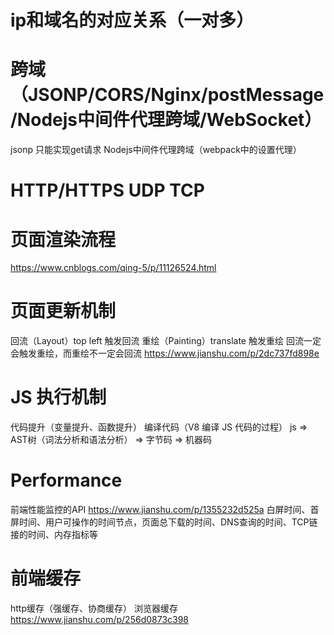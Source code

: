 # ip和域名的对应关系（一对多）

# 跨域（JSONP/CORS/Nginx/postMessage/Nodejs中间件代理跨域/WebSocket）
jsonp 只能实现get请求
Nodejs中间件代理跨域（webpack中的设置代理）

# HTTP/HTTPS UDP TCP

# 页面渲染流程
https://www.cnblogs.com/qing-5/p/11126524.html

# 页面更新机制
回流（Layout）top left 触发回流
重绘（Painting）translate 触发重绘
回流一定会触发重绘，而重绘不一定会回流
https://www.jianshu.com/p/2dc737fd898e

# JS 执行机制
代码提升（变量提升、函数提升）
编译代码（V8 编译 JS 代码的过程）   js => AST树（词法分析和语法分析） => 字节码 => 机器码

# Performance
前端性能监控的API
https://www.jianshu.com/p/1355232d525a
白屏时间、首屏时间、用户可操作的时间节点，页面总下载的时间、DNS查询的时间、TCP链接的时间、内存指标等

# 前端缓存
http缓存（强缓存、协商缓存）
浏览器缓存
https://www.jianshu.com/p/256d0873c398